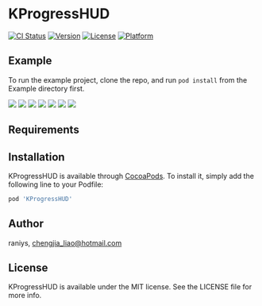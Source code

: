 # KProgressHUD

[![CI Status](https://img.shields.io/travis/raniys/KProgressHUD.svg?style=flat)](https://travis-ci.org/raniys/KProgressHUD)
[![Version](https://img.shields.io/cocoapods/v/KProgressHUD.svg?style=flat)](https://cocoapods.org/pods/KProgressHUD)
[![License](https://img.shields.io/cocoapods/l/KProgressHUD.svg?style=flat)](https://cocoapods.org/pods/KProgressHUD)
[![Platform](https://img.shields.io/cocoapods/p/KProgressHUD.svg?style=flat)](https://cocoapods.org/pods/KProgressHUD)

## Example

To run the example project, clone the repo, and run `pod install` from the Example directory first.

[![](https://raw.githubusercontent.com/wiki/matej/MBProgressHUD/Screenshots/1-small.png)](https://raw.githubusercontent.com/wiki/matej/MBProgressHUD/Screenshots/1.png)
[![](https://raw.githubusercontent.com/wiki/matej/MBProgressHUD/Screenshots/2-small.png)](https://raw.githubusercontent.com/wiki/matej/MBProgressHUD/Screenshots/2.png)
[![](https://raw.githubusercontent.com/wiki/matej/MBProgressHUD/Screenshots/3-small.png)](https://raw.githubusercontent.com/wiki/matej/MBProgressHUD/Screenshots/3.png)
[![](https://raw.githubusercontent.com/wiki/matej/MBProgressHUD/Screenshots/4-small.png)](https://raw.githubusercontent.com/wiki/matej/MBProgressHUD/Screenshots/4.png)
[![](https://raw.githubusercontent.com/wiki/matej/MBProgressHUD/Screenshots/5-small.png)](https://raw.githubusercontent.com/wiki/matej/MBProgressHUD/Screenshots/5.png)
[![](https://raw.githubusercontent.com/wiki/matej/MBProgressHUD/Screenshots/6-small.png)](https://raw.githubusercontent.com/wiki/matej/MBProgressHUD/Screenshots/6.png)
[![](https://raw.githubusercontent.com/wiki/matej/MBProgressHUD/Screenshots/7-small.png)](https://raw.githubusercontent.com/wiki/matej/MBProgressHUD/Screenshots/7.png)

## Requirements

## Installation

KProgressHUD is available through [CocoaPods](https://cocoapods.org). To install
it, simply add the following line to your Podfile:

```ruby
pod 'KProgressHUD'
```

## Author

raniys, chengjia_liao@hotmail.com

## License

KProgressHUD is available under the MIT license. See the LICENSE file for more info.
